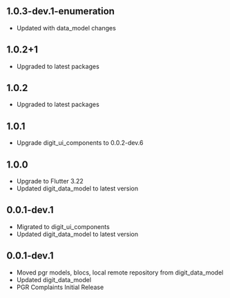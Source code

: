 ## 1.0.3-dev.1-enumeration

* Updated with data_model changes

## 1.0.2+1

* Upgraded to latest packages

## 1.0.2

* Upgraded to latest packages

## 1.0.1

* Upgrade digit_ui_components to 0.0.2-dev.6

## 1.0.0

* Upgrade to Flutter 3.22
* Updated digit_data_model to latest version

## 0.0.1-dev.1

* Migrated to digit_ui_components
* Updated digit_data_model to latest version

## 0.0.1-dev.1

* Moved pgr models, blocs, local remote repository from digit_data_model
* Updated digit_data_model
* PGR Complaints Initial Release